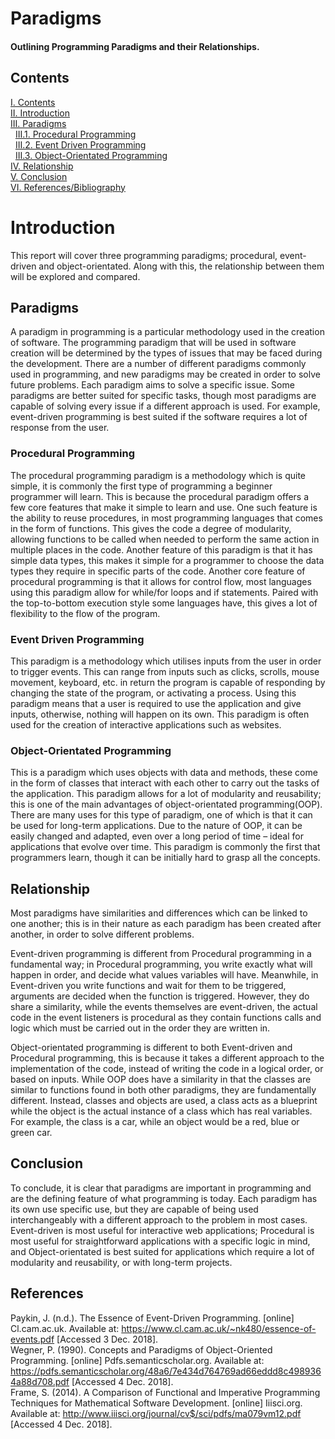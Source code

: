 # Paradigms
#### Outlining Programming Paradigms and their Relationships. 
## Contents
[I. Contents](#contents)   
[II. Introduction](#introduction)  
[III. Paradigms](#paradigms)   
&nbsp;&nbsp;[III.1. Procedural Programming](#procedural-programming)   
&nbsp;&nbsp;[III.2. Event Driven Programming](#event-driven-programming)   
&nbsp;&nbsp;[III.3. Object-Orientated Programming](#object-orientated-programming)   
[IV. Relationship](#relationship)   
[V. Conclusion](#conclusion)   
[VI. References/Bibliography](#references)   

# Introduction
This report will cover three programming paradigms; procedural, event-driven and object-orientated. Along with this, the relationship between them will be explored and compared.

## Paradigms
A paradigm in programming is a particular methodology used in the creation of software. The programming paradigm that will be used in software creation will be determined by the types of issues that may be faced during the development. There are a number of different paradigms commonly used in programming, and new paradigms may be created in order to solve future problems. Each paradigm aims to solve a specific issue. Some paradigms are better suited for specific tasks, though most paradigms are capable of solving every issue if a different approach is used. For example, event-driven programming is best suited if the software requires a lot of response from the user.

### Procedural Programming
The procedural programming paradigm is a methodology which is quite simple, it is commonly the first type of programming a beginner programmer will learn. This is because the procedural paradigm offers a few core features that make it simple to learn and use. One such feature is the ability to reuse procedures, in most programming languages that comes in the form of functions. This gives the code a degree of modularity, allowing functions to be called when needed to perform the same action in multiple places in the code. Another feature of this paradigm is that it has simple data types, this makes it simple for a programmer to choose the data types they require in specific parts of the code. Another core feature of procedural programming is that it allows for control flow, most languages using this paradigm allow for while/for loops and if statements. Paired with the top-to-bottom execution style some languages have, this gives a lot of flexibility to the flow of the program.

### Event Driven Programming
This paradigm is a methodology which utilises inputs from the user in order to trigger events. This can range from inputs such as clicks, scrolls, mouse movement, keyboard, etc. in return the program is capable of responding by changing the state of the program, or activating a process. Using this paradigm means that a user is required to use the application and give inputs, otherwise, nothing will happen on its own. This paradigm is often used for the creation of interactive applications such as websites.

### Object-Orientated Programming
This is a paradigm which uses objects with data and methods, these come in the form of classes that interact with each other to carry out the tasks of the application. This paradigm allows for a lot of modularity and reusability; this is one of the main advantages of object-orientated programming(OOP). There are many uses for this type of paradigm, one of which is that it can be used for long-term applications. Due to the nature of OOP, it can be easily changed and adapted, even over a long period of time – ideal for applications that evolve over time. This paradigm is commonly the first that programmers learn, though it can be initially hard to grasp all the concepts. 

## Relationship
Most paradigms have similarities and differences which can be linked to one another; this is in their nature as each paradigm has been created after another, in order to solve different problems.

Event-driven programming is different from Procedural programming in a fundamental way; in Procedural programming, you write exactly what will happen in order, and decide what values variables will have. Meanwhile, in Event-driven you write functions and wait for them to be triggered, arguments are decided when the function is triggered. However, they do share a similarity, while the events themselves are event-driven, the actual code in the event listeners is procedural as they contain functions calls and logic which must be carried out in the order they are written in. 

Object-orientated programming is different to both Event-driven and Procedural programming, this is because it takes a different approach to the implementation of the code, instead of writing the code in a logical order, or based on inputs. While OOP does have a similarity in that the classes are similar to functions found in both other paradigms, they are fundamentally different. Instead, classes and objects are used, a class acts as a blueprint while the object is the actual instance of a class which has real variables. For example, the class is a car, while an object would be a red, blue or green car. 

## Conclusion
To conclude, it is clear that paradigms are important in programming and are the defining feature of what programming is today. Each paradigm has its own use specific use, but they are capable of being used interchangeably with a different approach to the problem in most cases. Event-driven is most useful for interactive web applications; Procedural is most useful for straightforward applications with a specific logic in mind, and Object-orientated is best suited for applications which require a lot of modularity and reusability, or with long-term projects.  

## References
Paykin, J. (n.d.). The Essence of Event-Driven Programming. [online] Cl.cam.ac.uk. Available at: https://www.cl.cam.ac.uk/~nk480/essence-of-events.pdf [Accessed 3 Dec. 2018].   
Wegner, P. (1990). Concepts and Paradigms of Object-Oriented Programming. [online] Pdfs.semanticscholar.org. Available at: https://pdfs.semanticscholar.org/48a6/7e434d764769ad66eddd8c4989364a88d708.pdf [Accessed 4 Dec. 2018].   
Frame, S. (2014). A Comparison of Functional and Imperative Programming Techniques for Mathematical Software Development. [online] Iiisci.org. Available at: http://www.iiisci.org/journal/cv$/sci/pdfs/ma079vm12.pdf [Accessed 4 Dec. 2018].   
